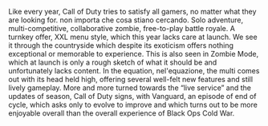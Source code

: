 Like every year, 
Call of Duty tries to satisfy all gamers, 
no matter what they are looking for. non importa che cosa stiano cercando.
Solo adventure, multi-competitive, collaborative zombie, free-to-play battle royale. 
A turnkey offer, XXL menu style, which this year lacks care at launch. 
We see it through the countryside which despite its exoticism offers nothing exceptional or memorable to experience. 
This is also seen in Zombie Mode, 
which at launch is only a rough sketch of what it should be and unfortunately lacks content. 
In the equation, nel'equazione,
the multi comes out with its head held high, offering several well-felt new features and still lively gameplay. 
More and more turned towards the “live service” and the updates of season, 
Call of Duty signs, with Vanguard, an episode of end of cycle, 
which asks only to evolve to improve and which turns out to be more enjoyable overall than the overall experience of Black Ops Cold War.

